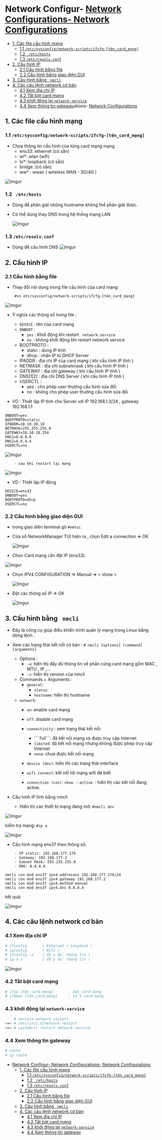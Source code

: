 # Network Configur- [Network Configurations- Network Configurations](#network-configurations--network-configurations)
  - [1. Các file cấu hình mạng](#1-các-file-cấu-hình-mạng)
    - [1.1 ``` /etc/sysconfig/network-scripts/ifcfg-[tên_card_mạng] ```](#11-etcsysconfignetwork-scriptsifcfg-tên_card_mạng)
    - [1.2 ``` /etc/hosts```](#12--etchosts)
    - [1.3 ```/etc/resolv.conf```](#13-etcresolvconf)
  - [2. Cấu hình IP](#2-cấu-hình-ip)
    - [2.1 Cấu hình bằng file](#21-cấu-hình-bằng-file)
    - [2.2 Cấu hình bằng giao diện GUI](#22-cấu-hình-bằng-giao-diện-gui)
  - [3. Cấu hình bằng ``` nmcli```](#3-cấu-hình-bằng--nmcli)
  - [4. Các câu lệnh network cơ bản](#4-các-câu-lệnh-network-cơ-bản)
    - [4.1 Xem địa chỉ IP](#21-xem-địa-chỉ-ip)
    - [4.2 Tắt bật card mạng](#22-tắt-bật-card-mạng)
    - [4.3 khởi động lại ```network-service```](#23-khởi-động-lại-network-service)
    - [4.4 Xem thông tin gateway](#24-xem-thông-tin-gateway)ations- [Network Configurations](#network-configurations)
 
## 1. Các file cấu hình mạng
### 1.1 ``` /etc/sysconfig/network-scripts/ifcfg-[tên_card_mạng] ``` 
- Chưa thông tin cấu hình của từng card mạng mạng
    - ens33: ethernet (có sẵn)
    - wl*: wlan (wifi)
    - lo*: loopback (có sẵn)
    - bridge: (có sẵn)
    - ww* : wwan ( wireless WAN - 3G/4G )

![Imgur](https://i.imgur.com/eQckPqp.png)
### 1.2 ``` /etc/hosts```
- Dùng để phân giải những hostname không thể phân giải được.
- Có thể dùng thay DNS trong hệ thống mạng LAN

    ![Imgur](https://i.imgur.com/FbAGoEb.png)


### 1.3 ```/etc/resolv.conf```
- Dùng để cấu hình DNS
![Imgur](https://i.imgur.com/uwqlQyV.png)
## 2. Cấu hình IP
### 2.1 Cấu hình bằng file
- Thay đổi nội dung trong file cấu hình của card mạng:
  
  ``` #vi etc/sysconfig/network-scripts/ifcfg-[tên_card_mạng]```

![Imgur](https://i.imgur.com/HGgfHLW.png)


- Ý nghĩa các thông số trong file :
    - ```DEVICE``` : tên của card mạng
    - ````ONBOOT```` :
        - ```yes``` : Khởi động khi restart ``` network.service```
        - ```no ```: không khởi động khi restart network service 
    - BOOTPROTO :
        - static : dùng IP tĩnh
        - dhcp : nhận IP từ DHCP Server
    - IPADDR : địa chỉ IP của card mạng ( khi cấu hình IP tĩnh )
    - NETMASK : địa chỉ subnetmask ( khi cấu hình IP tĩnh )
    - GATEWAY : địa chỉ gateway ( khi cấu hình IP tĩnh )
    - DNS[1|2] : địa chỉ DNS Server ( khi cấu hình IP tĩnh )
    - USERCTL :
        - yes : cho phép user thường cấu hình sửa đổi
        - no : không cho phép user thường cấu hình sửa đổi

- VD : Thiết lập IP tĩnh cho Server với IP 192.168.1.3/24 , gateway 192.168.1.1
``` DEVICE=ens33
ONBOOT=yes
BOOTPROTO=static
IPADDR=10.10.10.10
NETMASK=255.255.255.0
GATEWAY=10.10.10.254
DNS1=8.8.8.8
DNS2=8.8.4.4
USERCTL=no
```


![Imgur](https://i.imgur.com/o5FQTl8.png)


        - sau khi restart lại mạng


  ![Imgur](https://i.imgur.com/FVEUid6.png)



- VD : Thiết lập IP động

``` 
DEVICE=ens33
ONBOOT=yes
BOOTPROTO=dhcp
USERCTL=no
```
### 2.2 Cấu hình bằng giao diện GUI
- trong giao diên terminal gõ ``` #nmtui ```
- Cửa sổ NetworkManager TUI hiện ra , chọn Edit a connection => OK


  ![Imgur](https://i.imgur.com/omFsT66.png)


-  Chọn Card mạng cần đặt IP (ens33):


  ![Imgur](https://i.imgur.com/29FZg0v.png)


- Chọn IPV4 CONFIGURATION => Manual => < show >


  ![Imgur](https://i.imgur.com/cGCG3pi.png)
  


- Đặt các thông số IP => OK



  ![Imgur](https://i.imgur.com/dTTnIju.png)

## 3. Cấu hình bằng ``` nmcli```
- Đây là công cụ giúp điều khiển trình quản lý mạng trong Linux bằng dòng lệnh .
- Xem các trạng thái kết nối cơ bản :
``` # nmcli [options] [command] [arguments] ```
  - Options :
      - ```-a```: hiển thị đầy đủ thông tin về phần cứng card mạng gồm MAC , MTU , IP ,...
    - ```-v```: hiển thị version của nmcli
  - Commands + Arguments :
    - ```general```:
      - ```status```:
      - ```hostname```: hiển thị hostname
  - ```network```:
    - ```on```: enable card mạng
    - ```off```: disable card mạng
    - ```connectivity``` : xem trạng thái kết nối:

        - ````full```: đã kết nối mạng và được truy cập Internet
        - ```limited```: đã kết nối mạng nhưng không được phép truy cập Internet
        - ```none```: chưa được kết nối mạng
    - ```device (dev)```: hiển thị các trạng thái interface
    - ```wifi connect```: kết nối tới mạng wifi đã biết
    - ```connection (con)```: ```show --active ```: hiển thị các kết nối đang active.



- Cấu hình IP tĩnh bằng nmcli
    - Hiển thị các thiết bị mạng đang mở:  ```#nmcli dev```



![Imgur](https://i.imgur.com/eQdoKnA.png)


 kiểm tra mạng: ```#ip a```


![Imgur](https://i.imgur.com/DAmlmQJ.png)


  - Cấu hình mạng ens37 theo thông số:
       
       
         - IP static: 192.168.177.176
         - Gateway: 192.168.177.2
         - Subnet Mask: 255.255.255.0
         - DNS: 8.8.4.4

           


```
nmcli con mod ens37 ipv4.addresses 192.168.177.176/24 
nmcli con mod ens37 ipv4.gateway 192.168.177.2
nmcli con mod ens37 ipv4.method manual 
nmcli con mod ens37 ipv4.dns 8.8.4.4
```
  kết quả:
  
  
  
   ![Imgur](https://i.imgur.com/vMvogg9.png)


## 4. Các câu lệnh network cơ bản
### 4.1 Xem địa chỉ IP
```sh
# ifconfig       ( Ethernet + Loopback )
# iwconfig       ( Wifi )
# ifconfig -a    ( đầy đủ thông tin )
# ip a s         ( đầy đủ thông tin )
```


![Imgur](https://i.imgur.com/Ox2tQTO.png)



### 4.2 Tắt bật card mạng
```sh
# ifup [tên_card_mạng]       : bật card mạng
# ifdown [tên_card_mạng]     : tắt card mạng
```
### 4.3 khởi động lại ```network-service```
```sh
    # service network restart
<=> # /etc/init.d/network restart
<=> # systemctl restart network.service
```

### 4.4 Xem thông tin gateway
```sh
# route
# ip route
```






- [Network Configur- Network Configurations- Network Configurations](#network-configur--network-configurations--network-configurations)
  - [1. Các file cấu hình mạng](#1-các-file-cấu-hình-mạng)
    - [1.1 ``` /etc/sysconfig/network-scripts/ifcfg-[tên_card_mạng] ```](#11-etcsysconfignetwork-scriptsifcfg-tên_card_mạng)
    - [1.2 ``` /etc/hosts```](#12--etchosts)
    - [1.3 ```/etc/resolv.conf```](#13-etcresolvconf)
  - [2. Cấu hình IP](#2-cấu-hình-ip)
    - [2.1 Cấu hình bằng file](#21-cấu-hình-bằng-file)
    - [2.2 Cấu hình bằng giao diện GUI](#22-cấu-hình-bằng-giao-diện-gui)
  - [3. Cấu hình bằng ``` nmcli```](#3-cấu-hình-bằng--nmcli)
  - [4. Các câu lệnh network cơ bản](#4-các-câu-lệnh-network-cơ-bản)
    - [4.1 Xem địa chỉ IP](#41-xem-địa-chỉ-ip)
    - [4.2 Tắt bật card mạng](#42-tắt-bật-card-mạng)
    - [4.3 khởi động lại ```network-service```](#43-khởi-động-lại-network-service)
    - [4.4 Xem thông tin gateway](#44-xem-thông-tin-gateway)